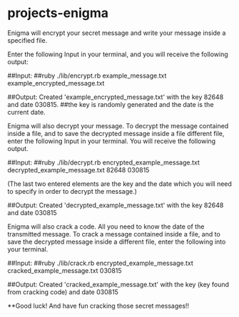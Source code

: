 # projects-enigma
<!--
# what the fuck we just did


* Dependency injection/ducks
* SRP
* Designing with testability in mind (separting key generation from slicing the key)

Read args from the command line
  ARGV

ruby ./lib/encrypt.rb message.txt encrypted.txt

ARGV[0] => "message.txt"
output_file = ARGV[0]

File.read('message.txt')
File.write(output_file, ecrypted_message) # first arg is filename, second arg is contents

def message_chars(filename)
  File.read(filename).split
end

# encrypt.rb

original_filename = ARGV[0]
target_file = ARGV[1]

message = File.read(original_filename)
key = KeyGenerator.new_key
date = DateOffset.new_date

encryptor = Encryptor.new(message, key, date)

encrypted_message = enryptor.encrypt

File.write(target_file, encrypted_message) -->


Enigma will encrypt your secret message and write your message inside a specified file.

Enter the following Input in your terminal, and you will receive the following output:

##Input:
##ruby ./lib/encrypt.rb example_message.txt example_encrypted_message.txt

##Output: Created 'example_encrypted_message.txt' with the key 82648 and date 030815.
##the key is randomly generated and the date is the current date.

Enigma will also decrypt your message. To decrypt the message contained inside a file, and to save the decrypted message inside a file  different file, enter the following Input in your terminal. You will receive the following output.

##Input:
##ruby ./lib/decrypt.rb encrypted_example_message.txt decrypted_example_message.txt 82648 030815

(The last two entered elements are the key and the date which you will need to specify in order to decrypt the message.)

##Output: Created 'decrypted_example_message.txt' with the key 82648 and date 030815

Enigma will also crack a code. All you need to know the date of the transmitted message. To crack a message contained inside a file, and to save the decrypted message inside a different file, enter the following into your terminal.

##Input:
##ruby ./lib/crack.rb encrypted_example_message.txt cracked_example_message.txt 030815

##Output: Created 'cracked_example_message.txt' with the key (key found from cracking code) and date 030815



**Good luck! And have fun cracking those secret messages!!
